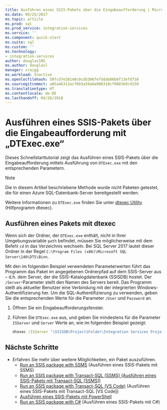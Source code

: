 ```yaml
---
title: Ausführen eines SSIS-Pakets über die Eingabeaufforderung | Microsoft-Dokumentation
ms.date: 09/25/2017
ms.topic: article
ms.prod: sql
ms.prod_service: integration-services
ms.service: ''
ms.component: quick-start
ms.suite: sql
ms.custom: ''
ms.technology:
- integration-services
author: douglaslMS
ms.author: douglasl
manager: craigg
ms.workload: Inactive
ms.openlocfilehash: 50fcd7e38148c0cdb306fefddab86b6f13efd758
ms.sourcegitcommit: a85a46312acf8b5a59a8a900310cf088369c4150
ms.translationtype: HT
ms.contentlocale: de-DE
ms.lasthandoff: 04/26/2018
---
```

# <a name="run-an-ssis-package-from-the-command-prompt-with-dtexecexe"></a>Ausführen eines SSIS-Pakets über die Eingabeaufforderung mit „DTExec.exe“
Dieses Schnellstarttutorial zeigt das Ausführen eines SSIS-Pakets über die Eingabeaufforderung mittels Ausführung von `DTExec.exe` mit den entsprechenden Parametern.

> [!NOTE]
> Die in diesem Artikel beschriebene Methode wurde nicht Paketen getestet, die für einen Azure SQL-Datenbank-Server bereitgestellt werden.

Weitere Informationen zu `DTExec.exe` finden Sie unter [dtexec Utility](https://docs.microsoft.com/sql/integration-services/packages/dtexec-utility) (Hilfprogramm dtexec).

## <a name="run-a-package-with-dtexec"></a>Ausführen eines Pakets mit dtexec

Wenn sich der Ordner, der `DTExec.exe` enthält, nicht in Ihrer Umgebungsvariable `path` befindet, müssen Sie möglicherweise mit dem Befehl `cd` in das Verzeichnis wechseln. Bei SQL Server 2017 lautet dieser Ordner in der Regel `C:\Program Files (x86)\Microsoft SQL Server\140\DTS\Binn`.

Mit den im folgenden Beispiel verwendeten Parameterwerten führt das Programm das Paket im angegebenen Ordnerpfad auf dem SSIS-Server aus – d.h. dem Server, der die SSIS-Katalogdatenbank (SSISDB) hostet. Der `/Server`-Parameter stellt den Namen des Servers bereit. Das Programm stellt als aktueller Benutzer eine Verbindung mit der integrierten Windows-Authentifizierung her. Um die SQL-Authentifizierung zu verwenden, geben Sie die entsprechenden Werte für die Parameter `/User` und `Password` an.

1. Öffnen Sie ein Eingabeaufforderungsfenster.

2. Führen Sie `DTExec.exe` aus, und geben Sie mindestens für die Parameter `ISServer` und `Server` Werte an, wie im folgenden Beispiel gezeigt:

    ```cmd
    dtexec /ISServer "\SSISDB\Project1Folder\Integration Services Project1\Package.dtsx" /Server "localhost"
    ```

## <a name="next-steps"></a>Nächste Schritte
- Erfahren Sie mehr über weitere Möglichkeiten, ein Paket auszuführen.
    - [Run an SSIS package with SSMS](./ssis-quickstart-run-ssms.md) (Ausführen eines SSIS-Pakets mit SSMS)
    - [Run an SSIS package with Transact-SQL (SSMS) (Ausführen eines SSIS-Pakets mit Transact-SQL [SSMS])](./ssis-quickstart-run-tsql-ssms.md)
    - [Run an SSIS package with Transact-SQL (VS Code)](ssis-quickstart-run-tsql-vscode.md) (Ausführen eines SSIS-Pakets mit Transact-SQL [VS Code])
    - [Ausführen eines SSIS-Pakets mit PowerShell](ssis-quickstart-run-powershell.md)
    - [Run an SSIS package with C#](./ssis-quickstart-run-dotnet.md) (Ausführen eines SSIS-Pakets mit C#) 
